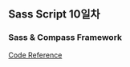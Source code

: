 ## Sass Script 10일차

### Sass & Compass Framework
[Code Reference](http://compass-style.org/reference/compass/)